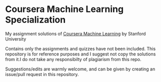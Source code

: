# Coursera Machine Learning Specialization

My assignment solutions of [Coursera Machine Learning](https://www.coursera.org/learn/machine-learning) by Stanford University

Contains only the assignments and quizzes have not been included. This repository is for reference purposes and I suggest not copy the solutions from it.I do not take any responsibilty of plagiarism from this repo.

Suggestions/edits are warmly welcome, and can be given by creating an issue/pull request in this repository.
